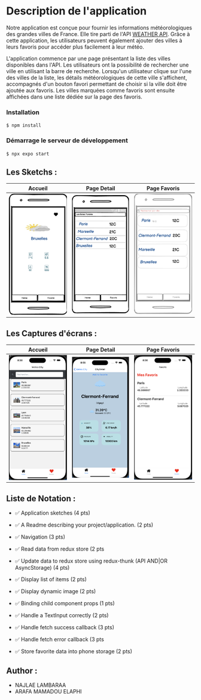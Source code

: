 # Description de l'application
Notre application est conçue pour fournir les informations météorologiques des grandes villes de France. Elle tire parti de l'API <a href="https://iut-weather-api.azurewebsites.net/swagger-ui/">WEATHER API</a>. Grâce à cette application, les utilisateurs peuvent également ajouter des villes à leurs favoris pour accéder plus facilement à leur météo.

L'application commence par une page présentant la liste des villes disponibles dans l'API. Les utilisateurs ont la possibilité de rechercher une ville en utilisant la barre de recherche. Lorsqu'un utilisateur clique sur l'une des villes de la liste, les détails météorologiques de cette ville s'affichent, accompagnés d'un bouton favori permettant de choisir si la ville doit être ajoutée aux favoris. Les villes marquées comme favoris sont ensuite affichées dans une liste dédiée sur la page des favoris.

### Installation

```
$ npm install
```

### Démarrage le serveur de développement

```
$ npx expo start
```


## Les Sketchs :
Accueil                 |   Page Detail      |  Page Favoris                
:-------------------------:|:-------------------------:|:-------------------------:
<img src="./Documentation/images/detail.png" width=200/>  |<img src="./Documentation/images/favoris.png" width=200/> | <img src="./Documentation/images/home.png" width=200/>

## Les Captures d'écrans :
Accueil                 |   Page Detail      |  Page Favoris                
:-------------------------:|:-------------------------:|:-------------------------:
<img width=200 src="Documentation/images/listapp.png" />   |<img width=200 src="Documentation/images/detailapp.png" />  | <img width=200 src="Documentation/images/favorisapp.png" />


## Liste de Notation :

* :white_check_mark: Application sketches (4 pts)
  
* :white_check_mark: A Readme describing your project/application. (2 pts)
* :white_check_mark: Navigation (3 pts)
* :white_check_mark: Read data from redux store (2 pts
* :white_check_mark: Update data to redux store using redux-thunk (API AND|OR AsyncStorage) (4 pts)
* :white_check_mark: Display list of items (2 pts)
* :white_check_mark: Display dynamic image (2 pts)
 
* :white_check_mark: Binding child component props (1 pts)

* :white_check_mark:  Handle a TextInput correctly (2 pts)
* :white_check_mark:  Handle fetch success callback (3 pts)
* :white_check_mark:  Handle fetch error callback (3 pts 
* :white_check_mark:  Store favorite data into phone storage (2 pts)


## Author : 
* <a >NAJLAE LAMBARAA</a>
* <a >ARAFA MAMADOU ELAPHI</a>